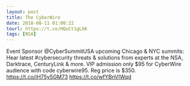 ```yaml
---
layout: post
title: The CyberWire
date: 2018-08-11 01:00:22
tourl: https://t.co/HQuCt1gLbK
tags: [NSA]
---
```

Event Sponsor @CyberSummitUSA upcoming Chicago &amp; NYC summits: Hear latest #cybersecurity threats &amp; solutions from experts at the NSA, Darktrace, CenturyLink &amp; more. VIP admission only $95 for CyberWire audience with code cyberwire95. Reg price is $350. https://t.co/iH75y5GM73 https://t.co/wfYBnVIWqd